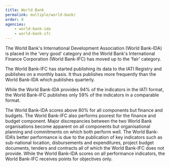 ```yaml
---
title: World Bank
permalink: multiple/world-bank/
order: 8
agencies:
    - world-bank-ida
    - world-bank-ifc
---
```


The World Bank's International Development Association (World Bank-IDA) is placed in the ‘very good’ category and the World Bank's International Finance Corporation (World Bank-IFC) has moved up to the ‘fair’ category.

The World Bank-IFC has started publishing its data to the IATI Registry and publishes on a monthly basis. It thus publishes more frequently than the World Bank-IDA which publishes quarterly.

While the World Bank-IDA provides 94% of the indicators in the IATI format, the World Bank-IFC publishes only 59% of the indicators in a comparable format.

The World Bank-IDA scores above 80% for all components but finance and budgets. The World Bank-IFC also performs poorest for the finance and budget component. Major discrepancies between the two World Bank organisations become apparent on all components but organisational planning and commitments on which both perform well. The World Bank-IDA’s better performance is due to the publication of key indicators such as sub-national location, disbursements and expenditures, project budget documents, tenders and contracts all of which the World Bank-IFC does not provide. While the World Bank-IDA scores on all performance indicators, the World Bank-IFC receives points for objectives only.
